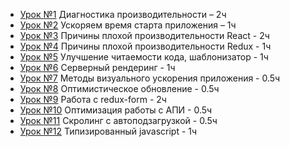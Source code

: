 - [Урок №1](./lesson-01.md) Диагностика производительности – 2ч
- [Урок №2](./lesson-02.md) Ускоряем время старта приложения – 1ч
- [Урок №3](./lesson-03.md) Причины плохой производительности React - 2ч
- [Урок №4](./lesson-04.md) Причины плохой производительности Redux - 1ч
- [Урок №5](./lesson-05.md) Улучшение читаемости кода, шаблонизатор - 1ч
- [Урок №6](./lesson-06.md) Серверный рендеринг - 1ч
- [Урок №7](./lesson-07.md) Методы визуального ускорения приложения - 0.5ч
- [Урок №8](./lesson-08.md) Оптимистическое обновление - 0.5ч
- [Урок №9](./lesson-09.md) Работа с redux-form - 2ч
- [Урок №10](./lesson-10.md) Оптимизация работы с АПИ - 0.5ч
- [Урок №11](./lesson-11.md) Скролинг с автоподзагрузкой - 0.5ч
- [Урок №12](./lesson-12.md) Типизированный javascript - 1ч
